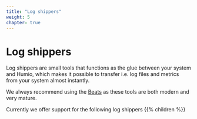 ```yaml
---
title: "Log shippers"
weight: 5
chapter: true
---
```

# Log shippers

Log shippers are small tools that functions as the glue between your system and Humio, which makes it possible to
transfer i.e. log files and metrics from your system almost instantly.

We always recommend using the [Beats](/sending_logs_to_humio/log_shippers/beats/) as these tools are both modern and
very mature.

Currently we offer support for the following log shippers
{{% children %}}
